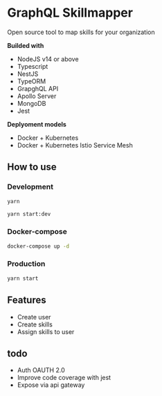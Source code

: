 # GraphQL Skillmapper

Open source tool to map skills for your organization

**Builded with**

* NodeJS v14 or above
* Typescript
* NestJS
* TypeORM
* GrapghQL API
* Apollo Server
* MongoDB
* Jest


**Deplyoment models**

* Docker + Kubernetes
* Docker + Kubernetes Istio Service Mesh

## How to use


### Development

```sh
yarn

yarn start:dev
```

### Docker-compose

```sh
docker-compose up -d
```

### Production

```sh
yarn start
```

## Features

* Create user
* Create skills
* Assign skills to user

## todo

* Auth OAUTH 2.0
* Improve code coverage with jest
* Expose via api gateway
